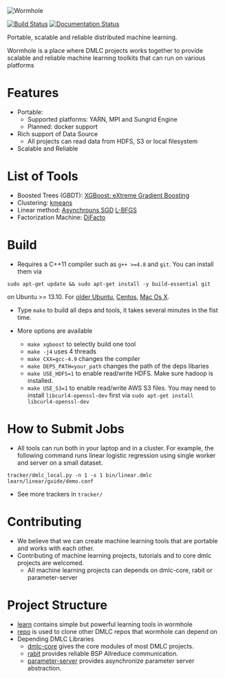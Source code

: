 ![Wormhole](wormhole.png)

[![Build Status](https://travis-ci.org/dmlc/xgboost.svg?branch=master)](https://travis-ci.org/dmlc/xgboost)
[![Documentation Status](https://readthedocs.org/projects/wormhole/badge/?version=latest)](https://readthedocs.org/projects/wormhole/?badge=latest)

Portable, scalable and reliable distributed machine learning.

Wormhole is a place where DMLC projects works together to provide
scalable and reliable machine learning toolkits that can run on various platforms

Features
====
* Portable:
  - Supported platforms: YARN, MPI and Sungrid Engine
  - Planned: docker support
* Rich support of Data Source
  - All projects can read data from HDFS, S3 or local filesystem
* Scalable and Reliable

List of Tools
====
* Boosted Trees (GBDT): [XGBoost: eXtreme Gradient Boosting](learn/xgboost)
* Clustering: [kmeans](learn/kmeans)
* Linear method: [Asynchrouns SGD](learn/linear) [L-BFGS](learn/lbfgs-linear)
* Factorization Machine: [DiFacto](learn/difacto)

Build
====
* Requires a C++11 compiler such as `g++ >=4.8` and `git`. You can install them via
```
sudo apt-get update && sudo apt-get install -y build-essential git
```
on Ubuntu >= 13.10. For
[older Ubuntu](http://ubuntuhandbook.org/index.php/2013/08/install-gcc-4-8-via-ppa-in-ubuntu-12-04-13-04/),
[Centos](http://linux.web.cern.ch/linux/devtoolset/),
[Mac Os X](http://hpc.sourceforge.net/).

* Type `make` to build all deps and tools, it takes several minutes in the fist time.

* More options are available
  - `make xgboost` to selectly build one tool
  - `make -j4` uses 4 threads
  - `make CXX=gcc-4.9` changes the compiler
  - `make DEPS_PATH=your_path` changes the path of the deps libaries
  - `make USE_HDFS=1` to enable read/write HDFS. Make sure hadoop is installed.
  - `make USE_S3=1` to enable read/write AWS S3 files. You may need to install
    `libcurl4-openssl-dev` first via `sudo apt-get install libcurl4-openssl-dev`

How to Submit Jobs
====
* All tools can run both in your laptop and in a cluster. For example, the following
command runs linear logistic regression using single worker and server on a
small dataset.
```
tracker/dmlc_local.py -n 1 -s 1 bin/linear.dmlc learn/linear/guide/demo.conf
```

* See more trackers in ```tracker/```

Contributing
====
* We believe that we can create machine learning tools that are portable and works with each other.
* Contributing of machine learning projects, tutorials and to core dmlc projects are welcomed.
  - All machine learning projects can depends on dmlc-core, rabit or parameter-server

Project Structure
====
* [learn](learn) contains simple but powerful learning tools in wormhole
* [repo](repo) is used to clone other DMLC repos that wormhole can depend on
* Depending DMLC Libraries
  - [dmlc-core](https://github.com/dmlc/dmlc-core) gives the core modules of most DMLC projects.
  - [rabit](https://github.com/dmlc/rabit) provides reliable BSP Allreduce communication.
  - [parameter-server](https://github.com/dmlc/parameter-server) provides asynchronize parameter server abstraction.
